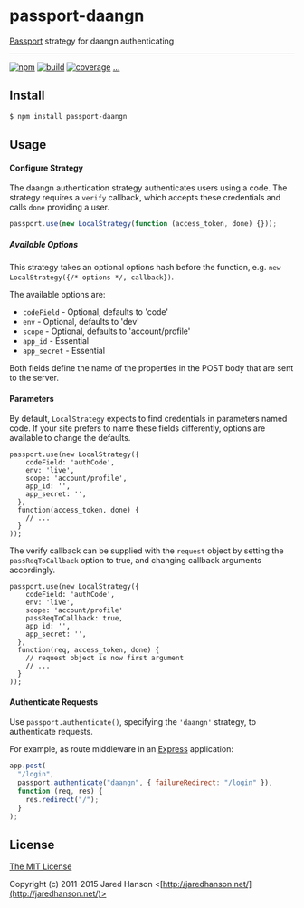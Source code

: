 # passport-daangn

[Passport](http://passportjs.org/) strategy for daangn authenticating

---

[![npm](https://img.shields.io/npm/v/passport-local.svg)](https://www.npmjs.com/package/passport-local)
[![build](https://img.shields.io/travis/jaredhanson/passport-local.svg)](https://travis-ci.org/jaredhanson/passport-local)
[![coverage](https://img.shields.io/coveralls/jaredhanson/passport-local.svg)](https://coveralls.io/github/jaredhanson/passport-local)
[...](https://github.com/jaredhanson/passport-local/wiki/Status)

## Install

```bash
$ npm install passport-daangn
```

## Usage

#### Configure Strategy

The daangn authentication strategy authenticates users using a code.
The strategy requires a `verify` callback, which accepts these
credentials and calls `done` providing a user.

```js
passport.use(new LocalStrategy(function (access_token, done) {}));
```

##### Available Options

This strategy takes an optional options hash before the function, e.g. `new LocalStrategy({/* options */, callback})`.

The available options are:

- `codeField` - Optional, defaults to 'code'
- `env` - Optional, defaults to 'dev'
- `scope` - Optional, defaults to 'account/profile'
- `app_id` - Essential
- `app_secret` - Essential

Both fields define the name of the properties in the POST body that are sent to the server.

#### Parameters

By default, `LocalStrategy` expects to find credentials in parameters
named code. If your site prefers to name these fields
differently, options are available to change the defaults.

    passport.use(new LocalStrategy({
        codeField: 'authCode',
        env: 'live',
        scope: 'account/profile',
        app_id: '',
        app_secret: '',
      },
      function(access_token, done) {
        // ...
      }
    ));

The verify callback can be supplied with the `request` object by setting
the `passReqToCallback` option to true, and changing callback arguments
accordingly.

    passport.use(new LocalStrategy({
        codeField: 'authCode',
        env: 'live',
        scope: 'account/profile'
        passReqToCallback: true,
        app_id: '',
        app_secret: '',
      },
      function(req, access_token, done) {
        // request object is now first argument
        // ...
      }
    ));

#### Authenticate Requests

Use `passport.authenticate()`, specifying the `'daangn'` strategy, to
authenticate requests.

For example, as route middleware in an [Express](http://expressjs.com/)
application:

```js
app.post(
  "/login",
  passport.authenticate("daangn", { failureRedirect: "/login" }),
  function (req, res) {
    res.redirect("/");
  }
);
```

## License

[The MIT License](http://opensource.org/licenses/MIT)

Copyright (c) 2011-2015 Jared Hanson <[http://jaredhanson.net/](http://jaredhanson.net/)>
